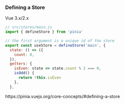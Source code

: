 ### Defining a Store

Vue 3.x/2.x

```js
// src/stores/main.js
import { defineStore } from 'pinia'

// the first argument is a unique id of the store
export const useStore = defineStore('main', {
  state: () => ({
    count: 0,
  }),
  getters: {
    isEven: state => state.count % 2 === 0,
    isOdd() {
      return !this.isEven
    },
  },
```

<aside class="notes">
https://pinia.vuejs.org/core-concepts/#defining-a-store
</aside>
